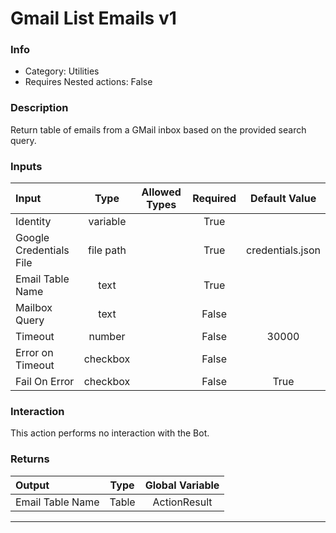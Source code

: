 # Gmail List Emails v1

### Info

- Category: Utilities
- Requires Nested actions: False


### Description
Return table of emails from a GMail inbox based on the provided search query.


### Inputs

| Input | Type | Allowed Types | Required |  Default Value |
| :--- | :---: | :---: | :---: | :---: |
| Identity | variable |  | True |  |
| Google Credentials File | file path |  | True | credentials.json |
| Email Table Name | text |  | True |  |
| Mailbox Query | text |  | False |  |
| Timeout | number |  | False | 30000 |
| Error on Timeout | checkbox |  | False |  |
| Fail On Error | checkbox |  | False | True |


### Interaction
This action performs no interaction with the Bot.

### Returns

| Output | Type | Global Variable |
| :--- | :---: | :---: |
| Email Table Name | Table | ActionResult |

---